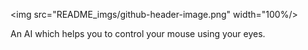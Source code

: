<img src="README_imgs/github-header-image.png" width="100%/>

An AI which helps you to control your mouse using your eyes.

